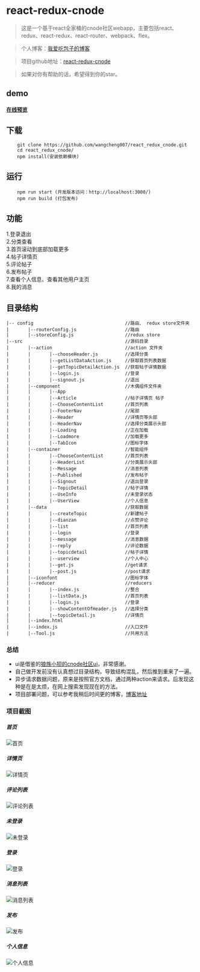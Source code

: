 # react-redux-cnode 
> 这是一个基于react全家桶的cnode社区webapp，主要包括react、redux、react-redux、react-router、webpack、flex。  

> 个人博客：[我爱吃包子的博客](http://wangcheng007.github.io/)  

> 项目github地址：[react-redux-cnode](https://github.com/wangcheng007/react_redux_cnode)

> 如果对你有帮助的话，希望得到你的star。

## demo  
#### [在线预览](http://39.108.127.98:8888)
## 下载
		git clone https://github.com/wangcheng007/react_redux_cnode.git
		cd react_redux_cnode/
		npm install(安装依赖模块)

	
## 运行
		npm run start (开发版本访问：http://localhost:3000/)
		npm run build (打包发布)
## 功能
1.登录退出  
2.分类查看  
3.首页滚动到底部加载更多  
4.帖子详情页  
5.评论帖子  
6.发布帖子  
7.查看个人信息、查看其他用户主页  
8.我的消息  

## 目录结构  

	|-- config								  	//路由、 redux store文件夹 
	|		|--routerConfig.js				  	//路由
	|		|--storeConfig.js				  	//redux store  
	|--src									  	//源码目录
	|		|--action						  	//action 文件夹
	|		|		|--chooseHeader.js		  	//选择分类
	|		|		|--getListDataAction.js		//获取首页列表数据
	|		|		|--getTopicDetailAction.js	//获取帖子详情数据
	|		|		|--login.js					//登录
	|		|		|--signout.js				//退出
	|		|--component						//木偶组件文件夹
	|		|		|--App						
	|		|		|--Article					//帖子详情页 帖子
	|		|		|--ChooseContentList		//首页列表
	|		|		|--FooterNav				//尾部
	|		|		|--Header					//详情页等头部
	|		|		|--HeaderNav				//选择分类展示头部
	|		|		|--Loading					//正在加载
	|		|		|--Loadmore					//加载更多
	|		|		|--TabIcon					//图标字体
	|		|--container						//智能组件
	|		|		|--ChooseContentList		//首页列表
	|		|		|--HeaderList				//分类展示头部
	|		|		|--Message					//消息列表
	|		|		|--Published				//发布帖子
	|		|		|--Signout					//退出登录
	|		|		|--TopicDetail				//帖子详情
	|		|		|--UseInfo					//未登录状态
	|		|		|--UserView					//个人信息
	|		|--data								//获取数据
	|		|		|--createTopic				//新建帖子
	|		|		|--dianzan					//点赞评论
	|		|		|--list						//首页列表
	|		|		|--login					//登录
	|		|		|--message					//消息数据
	|		|		|--reply					//评论数据
	|		|		|--topicdetail				//帖子详情
	|		|		|--userview					//个人中心
	|		|		|--get.js					//get请求
	|		|		|--post.js					//post请求
	|		|--iconfont							//图标字体
	|		|--reducer							//reducers
	|		|		|--index.js					//整合
	|		|		|--listData.js				//首页列表
	|		|		|--login.js					//登录
	|		|		|--showContentOfHeader.js	//选择分类
	|		|		|--topicDetail.js			//详情页
	|		|--index.html						
	|		|--index.js							//入口文件
	|		|--Tool.js 							//共用方法


### 总结
* ui是借鉴的[狼族小狈的cnode社区ui](https://github.com/lzxb/react-cnode)，非常感谢。
* 自己做开发前没有认真想过目录结构，导致结构混乱，然后推到重来了一遍。
* 异步请求数据问题，原来是按照官方文档，通过两种action来请求。后发现这种是在是太烦，在网上搜索发现现在的方法。
* 项目部署问题，可以参考我稍后时间更的博客，[博客地址](https://wangcheng007.github.io/)

### 项目截图  
##### 首页
![首页](http://on3r0omz6.bkt.clouddn.com/shouye.png)  
##### 详情页
![详情页](http://on3r0omz6.bkt.clouddn.com/xiangqingye_1.png) 
##### 评论列表
![评论列表](http://on3r0omz6.bkt.clouddn.com/xiangiqngye_2.png)  
##### 未登录
![未登录](http://on3r0omz6.bkt.clouddn.com/unlogined.png)  
##### 登录
![登录](http://on3r0omz6.bkt.clouddn.com/login.png)  
##### 消息列表
![消息列表](http://on3r0omz6.bkt.clouddn.com/message.png)  
##### 发布
![发布](http://on3r0omz6.bkt.clouddn.com/published.png)  
##### 个人信息
![个人信息](http://on3r0omz6.bkt.clouddn.com/userview.png)
